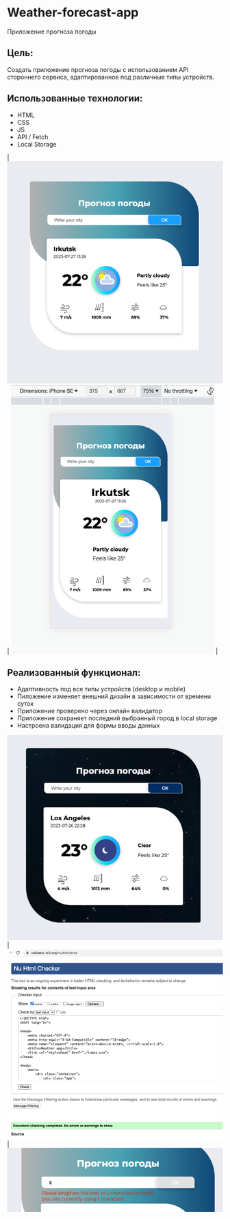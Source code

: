 # Weather-forecast-app

Приложение прогноза погоды

## Цель: 

Создать приложение прогноза погоды с использованием API стороннего сервиса, адаптированное под различные типы устройств.

## Использованныe технологии:
* HTML
* CSS
* JS
* API / Fetch
* Local Storage

| ![Скриншот приложения прогноза погоды](./images/screen-app.png) | ![Скриншот адаптивной формы приложения](./images/screen-adaptive.png) |

## Реализованный функционал:
*  Адаптивность под все типы устройств (desktop и mobile)
*  Пиложение изменяет внешний дизайн в зависимости от времени суток
*  Приложение проверено через онлайн валидатор
*  Приложение сохраняет последний выбранный город в local storage
*  Настроена валидация для формы вводы данных

![Скриншот темной версии дизайна](./images/screen-dark.png) |![Скриншот проверки валиадности html](./images/screen-html-validation.png) | ![Скриншот валидации формы](./images/screen-form-validation.png)

